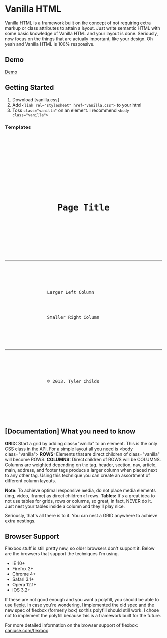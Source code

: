 Vanilla HTML
============

Vanilla HTML is a framework built on the concept of not requiring extra markup or class attributes to attain a layout. Just write semantic HTML with some basic knowledge of Vanilla HTML and your layout is done. Seriously, now focus on the things that are actually important, like your design. Oh yeah and Vanilla HTML is 100% responsive.

Demo
----

[Demo](http://tylerchilds.com/projects/vanilla)

Getting Started
---------------

1. Download [vanilla.css]
2. Add `<link rel="stylesheet" href="vanilla.css">` to your html
3. Toss `class="vanilla"` on an element. I recommend `<body class="vanilla">`

### Templates

<pre>

<!DOCTYPE html>
<html>
    <head>
        <meta name="viewport" content="initial-scale=1">
        <link rel="stylesheet" href="css/vanilla.css">
    </head>
    <body class="vanilla">
        <header>
            <h1>Page Title</h1>
        </header>
        <hr />
        <section>
            <article>
                Larger Left Column
            </article>
            <aside>
                Smaller Right Column
            </aside>
        </section>
        <hr />
        <footer>
            <section>
                &copy; 2013, Tyler Childs
            </section>
        </footer>
    </body>
</html>

</pre>

[Documentation] What you need to know
---------------------

**GRID:** Start a grid by adding class="vanilla" to an element. This is the only CSS class in the API. For a simple layout all you need is &lt;body class="vanilla"&gt;
**ROWS:** Elements that are direct children of class="vanilla" will become ROWS.
**COLUMNS:** Direct children of ROWS will be COLUMNS. Columns are weighted depending on the tag. header, section, nav, article, main, address, and footer tags produce a larger column when placed next to any other tag. Using this technique you can create an assortment of different column layouts. 

**Note:** To achieve optimal responsive media, do not place media elements (img, video, iframe) as direct children of rows. 
**Tables:** It's a great idea to not use tables for grids, rows or columns, so great, in fact, NEVER do it. Just nest your tables inside a column and they'll play nice.

Seriously, that's all there is to it. You can nest a GRID anywhere to achieve extra nestings.

Browser Support
---------------

Flexbox stuff is still pretty new, so older browsers don't support it. Below are the browsers that support the techniques I'm using.

+ IE 10+
+ Firefox 2+
+ Chrome 4+
+ Safari 3.1+
+ Opera 12.1+
+ iOS 3.2+

If these are not good enough and you want a polyfill, you should be able to use [flexie](https://github.com/doctyper/flexie). In case you're wondering, I implemented the old spec and the new spec of flexbox (formerly box) so this polyfill should still work. I chose not to implement the polyfill because this is a framework built for the future.

For more detailed information on the browser support of flexbox: [caniuse.com/flexbox](http://caniuse.com/flexbox)